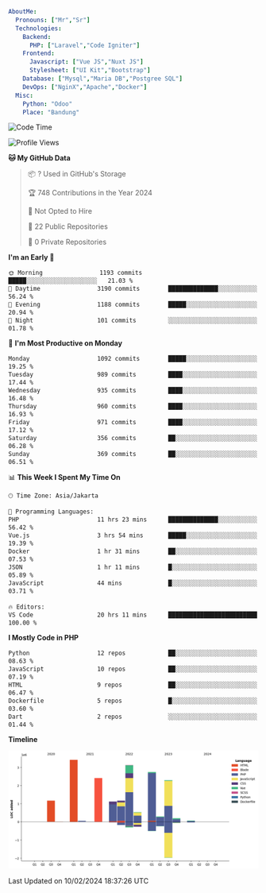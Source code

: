 ```yaml
AboutMe:
  Pronouns: ["Mr","Sr"]
  Technologies:
    Backend:
      PHP: ["Laravel","Code Igniter"]
    Frontend:
      Javascript: ["Vue JS","Nuxt JS"]
      Stylesheet: ["UI Kit","Bootstrap"]
    Database: ["Mysql","Maria DB","Postgree SQL"]
    DevOps: ["NginX","Apache","Docker"]
  Misc:
    Python: "Odoo"
    Place: "Bandung"
```

<!--START_SECTION:waka-->
![Code Time](http://img.shields.io/badge/Code%20Time-1%2C206%20hrs%2021%20mins-blue)

![Profile Views](http://img.shields.io/badge/Profile%20Views-0-blue)

**🐱 My GitHub Data** 

> 📦 ? Used in GitHub's Storage 
 > 
> 🏆 748 Contributions in the Year 2024
 > 
> 🚫 Not Opted to Hire
 > 
> 📜 22 Public Repositories 
 > 
> 🔑 0 Private Repositories 
 > 
**I'm an Early 🐤** 

```text
🌞 Morning                1193 commits        █████░░░░░░░░░░░░░░░░░░░░   21.03 % 
🌆 Daytime                3190 commits        ██████████████░░░░░░░░░░░   56.24 % 
🌃 Evening                1188 commits        █████░░░░░░░░░░░░░░░░░░░░   20.94 % 
🌙 Night                  101 commits         ░░░░░░░░░░░░░░░░░░░░░░░░░   01.78 % 
```
📅 **I'm Most Productive on Monday** 

```text
Monday                   1092 commits        █████░░░░░░░░░░░░░░░░░░░░   19.25 % 
Tuesday                  989 commits         ████░░░░░░░░░░░░░░░░░░░░░   17.44 % 
Wednesday                935 commits         ████░░░░░░░░░░░░░░░░░░░░░   16.48 % 
Thursday                 960 commits         ████░░░░░░░░░░░░░░░░░░░░░   16.93 % 
Friday                   971 commits         ████░░░░░░░░░░░░░░░░░░░░░   17.12 % 
Saturday                 356 commits         ██░░░░░░░░░░░░░░░░░░░░░░░   06.28 % 
Sunday                   369 commits         ██░░░░░░░░░░░░░░░░░░░░░░░   06.51 % 
```


📊 **This Week I Spent My Time On** 

```text
🕑︎ Time Zone: Asia/Jakarta

💬 Programming Languages: 
PHP                      11 hrs 23 mins      ██████████████░░░░░░░░░░░   56.42 % 
Vue.js                   3 hrs 54 mins       █████░░░░░░░░░░░░░░░░░░░░   19.39 % 
Docker                   1 hr 31 mins        ██░░░░░░░░░░░░░░░░░░░░░░░   07.53 % 
JSON                     1 hr 11 mins        █░░░░░░░░░░░░░░░░░░░░░░░░   05.89 % 
JavaScript               44 mins             █░░░░░░░░░░░░░░░░░░░░░░░░   03.71 % 

🔥 Editors: 
VS Code                  20 hrs 11 mins      █████████████████████████   100.00 % 
```

**I Mostly Code in PHP** 

```text
Python                   12 repos            ██░░░░░░░░░░░░░░░░░░░░░░░   08.63 % 
JavaScript               10 repos            ██░░░░░░░░░░░░░░░░░░░░░░░   07.19 % 
HTML                     9 repos             ██░░░░░░░░░░░░░░░░░░░░░░░   06.47 % 
Dockerfile               5 repos             █░░░░░░░░░░░░░░░░░░░░░░░░   03.60 % 
Dart                     2 repos             ░░░░░░░░░░░░░░░░░░░░░░░░░   01.44 % 
```



**Timeline**

![Lines of Code chart](https://raw.githubusercontent.com/vheins/vheins/main/assets/bar_graph.png)


 Last Updated on 10/02/2024 18:37:26 UTC
<!--END_SECTION:waka-->
